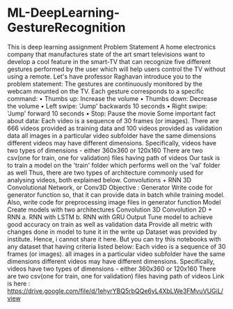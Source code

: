 # ML-DeepLearning-GestureRecognition
This is deep learning assignment
Problem Statement
A home electronics company that manufactures state of the art smart televisions want to develop a cool feature in the smart-TV that can recognize five different gestures performed by the user which will help users control the TV without using a remote. Let's have professor Raghavan introduce you to the problem statement: The gestures are continuously monitored by the webcam mounted on the TV. Each gesture corresponds to a specific command: • Thumbs up: Increase the volume • Thumbs down: Decrease the volume • Left swipe: 'Jump' backwards 10 seconds • Right swipe: 'Jump' forward 10 seconds • Stop: Pause the movie Some important fact about data: Each video is a sequence of 30 frames (or images). There are 666 videos provided as training data and 100 videos provided as validation data all images in a particular video subfolder have the same dimensions different videos may have different dimensions. Specifically, videos have two types of dimensions - either 360x360 or 120x160 There are two csv(one for train, one for validation) files having path of videos Our task is to train a model on the 'train' folder which performs well on the 'val' folder as well Thus, there are two types of architecture commonly used for analysing videos, both explained below. Convolutions + RNN 3D Convolutional Network, or Conv3D
Objective :
Generator Write code for generator function so, that it can provide data in batch while training model. Also, write code for preprocessing image files in generator function Model Create models with two architectures Convolution 3D Convolution 2D + RNN a. RNN with LSTM b. RNN with GRU Output Tune model to achieve good accuracy on train as well as validation data Provide all metric with changes done in model to tune it in the write up
Dataset was provided by institute. Hence, i cannot share it here. But you can try this notebooks with any dataset that having criteria listed below:
Each video is a sequence of 30 frames (or images). all images in a particular video subfolder have the same dimensions different videos may have different dimensions. Specifically, videos have two types of dimensions - either 360x360 or 120x160 There are two csv(one for train, one for validation) files having path of videos
Link is here : https://drive.google.com/file/d/1ehyrYBQ5rbQQe6yL4XbLWe3FMvuVUGiL/view
